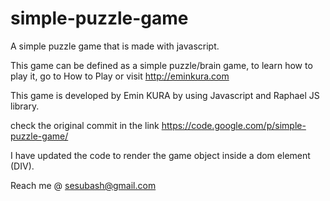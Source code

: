 simple-puzzle-game
==================

A simple puzzle game that is made with javascript.

This game can be defined as a simple puzzle/brain game, to learn how to play it, go to How to Play or visit http://eminkura.com 

This game is developed by Emin KURA by using Javascript and Raphael JS library. 

check the original commit in the link 
https://code.google.com/p/simple-puzzle-game/

I have updated the code to render the game object inside a dom element (DIV). 

Reach me @ sesubash@gmail.com
